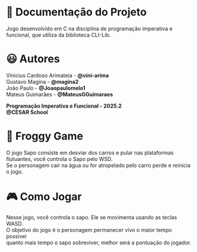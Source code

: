 # :round_pushpin: Documentação do Projeto 
Jogo desenvolvido em C na disciplina de programação imperativa e funcional, que utiliza da biblioteca CLI-Lib. 

# :smiley: Autores
Vinicius Cardoso Arimateia - **@vini-arima**   \
Gustavo Magina - **@magina2**                  \
João Paulo - **@Joaopaulomelo1**               \
Mateus Guimarães - **@MateusGGuimaraes**

**Programação Imperativa e Funcional - 2025.2** \
**@CESAR School**

# :frog: Froggy Game
O jogo Sapo consiste em desviar dos carros e pular nas plataformas flutuantes, você controla o Sapo pelo WSD. \
Se o personagem cair na água ou for atropelado pelo carro perde e reinicia o jogo. 


# :video_game: Como Jogar
Nesse jogo, você controla o sapo. Ele se movimenta usando as teclas WASD. \
O objetivo do jogo é o personagem permanecer vivo o maior tempo possível  \
quanto mais tempo o sapo sobreviver, melhor será a pontuação do jogador.
